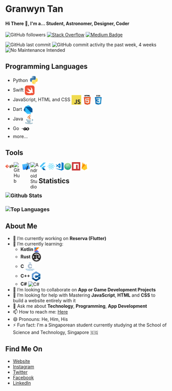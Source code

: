 # Granwyn Tan
#### Hi There 👋, I'm a... Student, Astronomer, Designer, Coder
![GitHub followers](https://img.shields.io/github/followers/granwyntan?style=flat-square&label=Follow)
[![Stack Overflow](https://img.shields.io/badge/-Stack%20Overflow-222222?style=flat-square&logo=stack-overflow&&link=https://stackoverflow.com/users/13851406/gran)](https://stackoverflow.com/users/13851406/gran?tab=profile)
[![Medium Badge](https://img.shields.io/badge/-granwyntan-03a57a?style=flat-square&labelColor=000000&logo=Medium&link=https://medium.com/@granwyntan/)](https://medium.com/@granwyntan)

![GitHub last commit](https://img.shields.io/github/last-commit/granwyntan/granwyntan)
![GitHub commit activity the past week, 4 weeks](https://img.shields.io/github/commit-activity/m/granwyntan/granwyntan?style=flat)
![No Maintenance Intended](http://unmaintained.tech/badge.svg)

## Programming Languages
- Python <img align="center" alt="Python" width="30px" src="https://raw.githubusercontent.com/minelarka14/minelarka14/master/python-original.svg" />
- Swift <img align="center" alt="Swift" width="30px" src="https://raw.githubusercontent.com/github/explore/80688e429a7d4ef2fca1e82350fe8e3517d3494d/topics/swift/swift.png" />
- JavaScript, HTML and CSS <img align="center" alt="JavaScript" width="30px" src="https://raw.githubusercontent.com/github/explore/80688e429a7d4ef2fca1e82350fe8e3517d3494d/topics/javascript/javascript.png" /> <img align="center" alt="HTML" width="30px" src="https://raw.githubusercontent.com/github/explore/80688e429a7d4ef2fca1e82350fe8e3517d3494d/topics/html/html.png" /> <img align= "center" alt="CSS3" width="30px" src="https://raw.githubusercontent.com/github/explore/80688e429a7d4ef2fca1e82350fe8e3517d3494d/topics/css/css.png" />
- Dart <img align="center" alt="Dart" width="30px" src="https://raw.githubusercontent.com/github/explore/80688e429a7d4ef2fca1e82350fe8e3517d3494d/topics/dart/dart.png" />
- Java <img align="center" alt="Java" width="30px" src="https://raw.githubusercontent.com/github/explore/80688e429a7d4ef2fca1e82350fe8e3517d3494d/topics/java/java.png" />
- Go <img align="center" alt="Go" width="30px" src="https://raw.githubusercontent.com/github/explore/80688e429a7d4ef2fca1e82350fe8e3517d3494d/topics/go/go.png" />
- more... 

## Tools
<img align="left" alt="Git" width="26px" src="https://raw.githubusercontent.com/github/explore/80688e429a7d4ef2fca1e82350fe8e3517d3494d/topics/git/git.png" />
<img align="left" alt="GitHub" width="26px" src="https://cdn.jsdelivr.net/npm/simple-icons@v3/icons/github.svg" />
<img align="left" alt="Xcode" width="26px" src="https://raw.githubusercontent.com/github/explore/80688e429a7d4ef2fca1e82350fe8e3517d3494d/topics/xcode/xcode.png" />
<img align="left" alt="Android Studio" width="26px" src="https://upload.wikimedia.org/wikipedia/commons/3/34/Android_Studio_icon.svg" />
<img align="left" alt="Flutter" width="26px" src="https://raw.githubusercontent.com/github/explore/80688e429a7d4ef2fca1e82350fe8e3517d3494d/topics/flutter/flutter.png" />
<img align="left" alt="React Native" width="26px" src="https://raw.githubusercontent.com/github/explore/80688e429a7d4ef2fca1e82350fe8e3517d3494d/topics/react-native/react-native.png" />
<img align="left" alt="Visual Studio Code" width="26px" src="https://raw.githubusercontent.com/github/explore/80688e429a7d4ef2fca1e82350fe8e3517d3494d/topics/visual-studio-code/visual-studio-code.png" />
<img align="left" alt="Atom" width="26px" src="https://raw.githubusercontent.com/github/explore/80688e429a7d4ef2fca1e82350fe8e3517d3494d/topics/atom/atom.png" />
<img align="left" alt="npm" width="26px" src="https://raw.githubusercontent.com/github/explore/80688e429a7d4ef2fca1e82350fe8e3517d3494d/topics/npm/npm.png" />
<img align="left" alt="Firebase" width="26px" src="https://raw.githubusercontent.com/github/explore/80688e429a7d4ef2fca1e82350fe8e3517d3494d/topics/firebase/firebase.png" />
<br>

## Statistics
### ![Github Stats](https://github-readme-stats.vercel.app/api?username=granwyntan&count_private=true&show_icons=true&theme=dark&include_all_commits=true&icon_color=ffffff)
### ![Top Languages](https://github-readme-stats.vercel.app/api/top-langs/?username=granwyntan)


## About Me
- 🔭 I’m currently working on **Reserva (Flutter)**
- 🌱 I’m currently learning:
  - **Kotlin** <img align="center" alt="Kotlin" width="15px" src="https://raw.githubusercontent.com/github/explore/80688e429a7d4ef2fca1e82350fe8e3517d3494d/topics/kotlin/kotlin.png" />
  - **Rust** <img align="center" alt="Rust" width="30px" src="https://raw.githubusercontent.com/github/explore/80688e429a7d4ef2fca1e82350fe8e3517d3494d/topics/rust/rust.png" />
  - **C** <img align="center" alt="C++" width="30px" src="https://raw.githubusercontent.com/github/explore/80688e429a7d4ef2fca1e82350fe8e3517d3494d/topics/c/c.png" />
  - **C++** <img align="center" alt="C++" width="30px" src="https://raw.githubusercontent.com/github/explore/80688e429a7d4ef2fca1e82350fe8e3517d3494d/topics/cpp/cpp.png" />
  - **C#** <img align="center" alt="C#" width="26px" src="https://upload.wikimedia.org/wikipedia/commons/7/7a/C_Sharp_logo.svg" />
- 👯 I’m looking to collaborate on **App or Game Development Projects**
- 🤔 I’m looking for help with Mastering **JavaScript**, **HTML** and **CSS** to build a website entirely with it
- 💬 Ask me about **Technology**, **Programming**, **App Development**
- 📫 How to reach me: [Here](#find-me-on)
- 😄 Pronouns: He, Him, His
- ⚡ Fun fact: I'm a Singaporean student currently studying at the School of Science and Technology, Singapore :singapore:

## Find Me On
- [Website](https://granwyntan.wixsite.com/aboutme)
- [Instagram](https://www.instagram.com/granwyntan)
- [Twitter](https://www.twitter.com/GranwynTan)
- [Facebook](https://www.facebook.com/GranwynTan)
- [LinkedIn](https://www.linkedin.com/in/granwyntan/)

<!--
**granwyntan/granwyntan** is a ✨ _special_ ✨ repository because its `README.md` (this file) appears on your GitHub profile.

Here are some ideas to get you started:

- 🔭 I’m currently working on ...
- 🌱 I’m currently learning ...
- 👯 I’m looking to collaborate on ...
- 🤔 I’m looking for help with ...
- 💬 Ask me about ...
- 📫 How to reach me: ...
- 😄 Pronouns: ...
- ⚡ Fun fact: ...
-->
